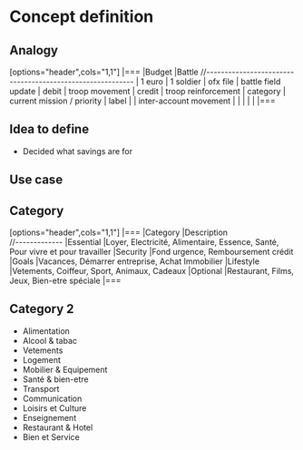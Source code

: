 # Concept definition

## Analogy

[options="header",cols="1,1"]
|===
|Budget   					|Battle
//----------------------------------------------------------
| 1 euro   					| 1 soldier
| ofx file 					| battle field update
| debit  					| troop movement
| credit 					| troop reinforcement
| category					| current mission / priority
| label						| 
| inter-account movement	| 
| 							|
| 							|
|===

## Idea to define
* Decided what savings are for

## Use case


## Category
[options="header",cols="1,1"]
|===
|Category   |Description   
//-------------
|Essential  |Loyer, Electricité, Alimentaire, Essence, Santé, Pour vivre et pour travailler
|Security	|Fond urgence, Remboursement crédit
|Goals		|Vacances, Démarrer entreprise, Achat Immobilier
|Lifestyle	|Vetements, Coiffeur, Sport, Animaux, Cadeaux
|Optional	|Restaurant, Films, Jeux, Bien-etre spéciale
|===


## Category 2

* Alimentation
* Alcool & tabac
* Vetements
* Logement
* Mobilier & Equipement
* Santé & bien-etre
* Transport
* Communication
* Loisirs et Culture
* Enseignement
* Restaurant & Hotel
* Bien et Service
